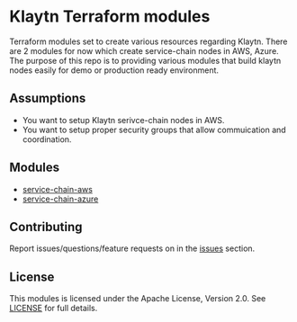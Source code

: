 # Klaytn Terraform modules
Terraform modules set to create various resources regarding Klaytn. There are 2 modules for now which create service-chain nodes in AWS, Azure. The purpose of this repo is to providing various modules that build klaytn nodes easily for demo or production ready environment.


## Assumptions

- You want to setup Klaytn serivce-chain nodes in AWS.
- You want to setup proper security groups that allow commuication and coordination.


## Modules

- [service-chain-aws](https://github.com/klaytn/klaytn-terraform/tree/master/serivce-chain-aws)
- [service-chain-azure](https://github.com/klaytn/klaytn-terraform/tree/master/serivce-chain-azure)


## Contributing
Report issues/questions/feature requests on in the [issues](https://github.com/klaytn/klaytn-terraform/issues/new) section.

## License
This modules is licensed under the Apache License, Version 2.0. See [LICENSE](https://github.com/klaytn/klaytn-terraform/blob/master/LICENSE) for full details.
